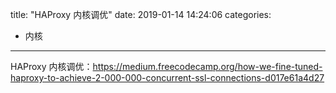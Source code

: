 title: "HAProxy 内核调优"
date: 2019-01-14 14:24:06
categories:
- 内核
---

HAProxy 内核调优：<https://medium.freecodecamp.org/how-we-fine-tuned-haproxy-to-achieve-2-000-000-concurrent-ssl-connections-d017e61a4d27>
